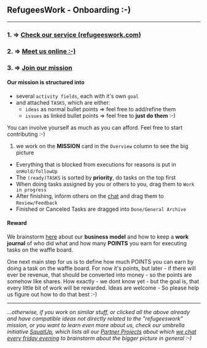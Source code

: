 ## RefugeesWork - Onboarding :-)

---

### 1. => [Check our service (refugeeswork.com)](http://www.refugeeswork.com/)

### 2. => [Meet us online :-)](https://gitter.im/RefugeesWork/Chat)

### 3. => [Join our mission](https://waffle.io/RefugeesWork/organization/cards/577a7e8fd4e2435b012bba41)
#### Our **mission** is structured into
* several `activity fields`, each with it's own `goal`
* and attached `TASKS`, which are either:
  * `ideas` as normal bullet points => feel free to add/refine them
  * `issues` as linked bullet points => feel free to **just do them** :-)

You can involve yourself as much as you can afford. Feel free to start contributing :-)

1. we work on the **MISSION** card in the `Overview`  column to see the big picture
* Everything that is blocked from executions for reasons is put in `onHold/followUp`
* The `(ready)TASKS` is sorted by **priority**,  do tasks on the top first
* When doing tasks assigned by you or others to you, drag them to `Work in progress`
* After finishing, inform others on the [chat](https://gitter.im/RefugeesWork/Chat) and drag them to `Review/Feedback`
* Finished or Canceled Tasks are dragged into `Done/General Archive`

#### **Reward**
We brainstorm [here](https://waffle.io/RefugeesWork/organization/cards/5783ea22161d801500031773) about our **business model** and how to keep a **work journal** of who did what and how many **POINTS** you earn for executing tasks on the waffle board.

One next main step for us is to define how much POINTS you can earn by doing a task on the waffle board. For now it's points, but later - if there will ever be revenue, that should be converted into money - so the points are somehow like shares. How exactly - we dont know yet - but the goal is, that every little bit of work will be rewarded. Ideas are welcome - So please help us figure out how to do that best :-)

---

*...otherwise, if you work on similar stuff, or clicked all the above already and have compatible ideas not directly related to the "refugeeswork" mission, or you want to learn even more about us, check our umbrella initiative [SquatUp](https://github.com/SquatUp), which lists all our [Partner Projects](https://waffle.io/SquatUp/roadmap) about which [we chat every friday evening](https://gitter.im/SquatUp/roadmap) to brainstorm about the bigger picture in general :-)*
